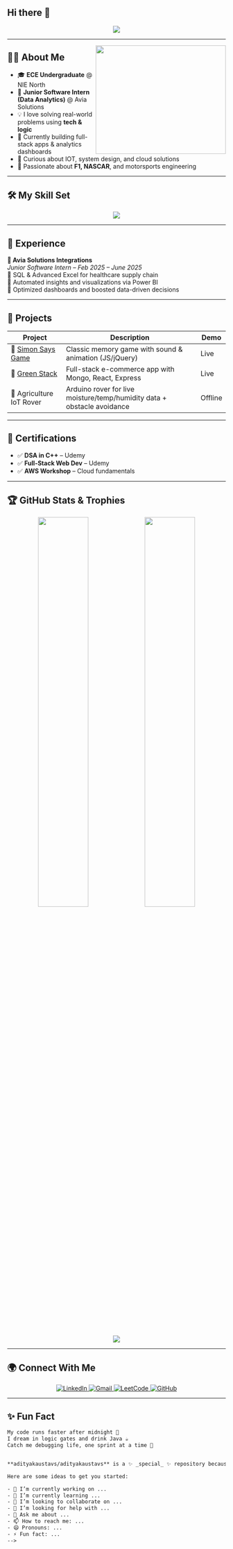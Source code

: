 ## Hi there 👋

<!--<!-- Hero Section with Typing Animation -->
<p align="center">
  <img src="https://readme-typing-svg.herokuapp.com?font=Fira+Code&duration=3000&pause=1000&color=0FF9F9&center=true&vCenter=true&width=800&lines=Hey+there%2C+I'm+Aditya+Kaustav+S!;MERN+Stack+%F0%9F%92%BB+%7C+Data+Analyst+%F0%9F%93%88;Power+BI+%7C+IOT+%7C+Full-Stack+Developer+%7C+Tech+Enthusiast;Welcome+to+my+GitHub+Universe+%F0%9F%8C%9F" />
</p>

---

<img align="right" src="https://media.giphy.com/media/qgQUggAC3Pfv687qPC/giphy.gif" width="300" height="250" />

## 👨‍💻 About Me

- 🎓 **ECE Undergraduate** @ NIE North
- 💼 **Junior Software Intern (Data Analytics)** @ Avia Solutions
- 💡 I love solving real-world problems using **tech & logic**
- 🚀 Currently building full-stack apps & analytics dashboards
- 🧠 Curious about IOT, system design, and cloud solutions
- 🏁 Passionate about **F1, NASCAR**, and motorsports engineering

---

## 🛠️ My Skill Set

<div align="center">
  <img src="https://skillicons.dev/icons?i=cpp,js,html,css,react,nodejs,express,mongodb,git,vercel,figma,powerbi" />
</div>

---

## 💼 Experience

**🧩 Avia Solutions Integrations**  
*Junior Software Intern – Feb 2025 – June 2025*  
🔹 SQL & Advanced Excel for healthcare supply chain  
🔹 Automated insights and visualizations via Power BI  
🔹 Optimized dashboards and boosted data-driven decisions

---

## 🚀 Projects

| Project | Description | Demo |
|--------|-------------|------|
| 🧠 [Simon Says Game](https://simon-says-game-smoky.vercel.app/) | Classic memory game with sound & animation (JS/jQuery) | Live |
| 🛒 [Green Stack](https://greencart-deploy-vkqc.vercel.app/) | Full-stack e-commerce app with Mongo, React, Express | Live |
| 🚜 Agriculture IoT Rover | Arduino rover for live moisture/temp/humidity data + obstacle avoidance | Offline |

---

## 📜 Certifications

- ✅ **DSA in C++** – Udemy  
- ✅ **Full-Stack Web Dev** – Udemy  
- ✅ **AWS Workshop** – Cloud fundamentals

---

## 🏆 GitHub Stats & Trophies

<p align="center">
  <img width="48%" src="https://github-readme-stats.vercel.app/api?username=aditya2003-crypto&show_icons=true&theme=tokyonight&border_radius=10" />
  <img width="48%" src="https://github-readme-streak-stats.herokuapp.com/?user=aditya2003-crypto&theme=tokyonight&border_radius=10" />
</p>

<p align="center">
  <img src="https://github-profile-trophy.vercel.app/?username=aditya2003-crypto&theme=monokai&column=6&margin-w=15&margin-h=15" />
</p>

---

## 🌍 Connect With Me

<p align="center">
  <a href="https://www.linkedin.com/in/adityakaustav/" target="_blank">
    <img alt="LinkedIn" src="https://img.shields.io/badge/LinkedIn-0077B5.svg?&style=for-the-badge&logo=linkedin&logoColor=white"/>
  </a>
  <a href="mailto:adityakaustav829@gmail.com">
    <img alt="Gmail" src="https://img.shields.io/badge/Gmail-D14836?style=for-the-badge&logo=gmail&logoColor=white" />
  </a>
  <a href="https://leetcode.com/u/adityakaustav829/" target="_blank">
    <img alt="LeetCode" src="https://img.shields.io/badge/LeetCode-FFA116?style=for-the-badge&logo=leetcode&logoColor=white" />
  </a>
  <a href="https://github.com/aditya2003-crypto">
    <img alt="GitHub" src="https://img.shields.io/badge/GitHub-181717?style=for-the-badge&logo=github&logoColor=white" />
  </a>
</p>

---

## ✨ Fun Fact
```txt
My code runs faster after midnight 🌙  
I dream in logic gates and drink Java ☕  
Catch me debugging life, one sprint at a time 🏁


**adityakaustavs/adityakaustavs** is a ✨ _special_ ✨ repository because its `README.md` (this file) appears on your GitHub profile.

Here are some ideas to get you started:

- 🔭 I’m currently working on ...
- 🌱 I’m currently learning ...
- 👯 I’m looking to collaborate on ...
- 🤔 I’m looking for help with ...
- 💬 Ask me about ...
- 📫 How to reach me: ...
- 😄 Pronouns: ...
- ⚡ Fun fact: ...
-->
